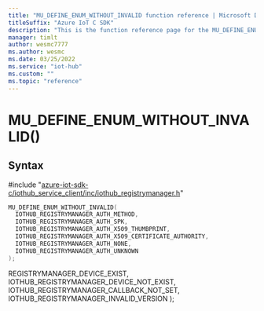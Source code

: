 ```yaml
---                             
title: "MU_DEFINE_ENUM_WITHOUT_INVALID function reference | Microsoft Docs" 
titleSuffix: "Azure IoT C SDK"            
description: "This is the function reference page for the MU_DEFINE_ENUM_WITHOUT_INVALID() function in the Azure IoT C SDK. This SDK is used with Azure IoT Hub and Azure IoT Hub Device Provisioning Service"            
manager: timlt                 
author: wesmc7777              
ms.author: wesmc               
ms.date: 03/25/2022                    
ms.service: "iot-hub"             
ms.custom: ""                
ms.topic: "reference"        
---                            
```


# MU_DEFINE_ENUM_WITHOUT_INVALID()

## Syntax

\#include "[azure-iot-sdk-c/iothub_service_client/inc/iothub_registrymanager.h](../iothub-registrymanager-h.md)"  
```C
MU_DEFINE_ENUM_WITHOUT_INVALID(
  IOTHUB_REGISTRYMANAGER_AUTH_METHOD,
  IOTHUB_REGISTRYMANAGER_AUTH_SPK,
  IOTHUB_REGISTRYMANAGER_AUTH_X509_THUMBPRINT,
  IOTHUB_REGISTRYMANAGER_AUTH_X509_CERTIFICATE_AUTHORITY,
  IOTHUB_REGISTRYMANAGER_AUTH_NONE,
  IOTHUB_REGISTRYMANAGER_AUTH_UNKNOWN
);
```

REGISTRYMANAGER_DEVICE_EXIST,
  IOTHUB_REGISTRYMANAGER_DEVICE_NOT_EXIST,
  IOTHUB_REGISTRYMANAGER_CALLBACK_NOT_SET,
  IOTHUB_REGISTRYMANAGER_INVALID_VERSION
);
```

